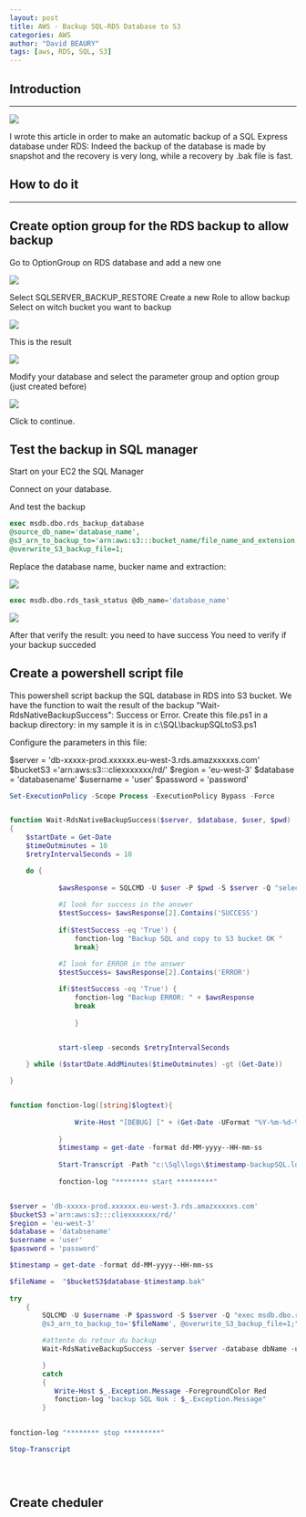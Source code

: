 ```yaml
---
layout: post
title: AWS - Backup SQL-RDS Database to S3
categories: AWS
author: "David BEAURY"
tags: [aws, RDS, SQL, S3] 
---
```

## Introduction
---

<img src="https://cloud-davb.github.io/devops/images/post/2023-01-24-AWS-Backup-SQL-RDS-Database-To-S3-image1.png">

I wrote this article in order to make an automatic backup of a SQL Express database under RDS: Indeed the backup of the database is made by snapshot and the recovery is very long, while a recovery by .bak file is fast. 

## How to do it
---
## Create option group for the RDS backup to allow backup

Go to OptionGroup on RDS database and add a new one

<img src="https://cloud-davb.github.io/devops/images/post/2023-01-24-AWS-Backup-SQL-RDS-Database-To-S3-image2.png">

Select SQLSERVER_BACKUP_RESTORE
Create a new Role to allow backup
Select on witch bucket you want to backup

<img src="https://cloud-davb.github.io/devops/images/post/2023-01-24-AWS-Backup-SQL-RDS-Database-To-S3-image3.png">

This is the result

<img src="https://cloud-davb.github.io/devops/images/post/2023-01-24-AWS-Backup-SQL-RDS-Database-To-S3-image4.png">

Modify your database and select the parameter group and option group (just created before)

<img src="https://cloud-davb.github.io/devops/images/post/2023-01-24-AWS-Backup-SQL-RDS-Database-To-S3-image5.png">

Click to continue.

## Test the backup in SQL manager

Start on your EC2 the SQL Manager

Connect on your database.

And test the backup 
```SQL
exec msdb.dbo.rds_backup_database 
@source_db_name='database_name', 
@s3_arn_to_backup_to='arn:aws:s3:::bucket_name/file_name_and_extension',
@overwrite_S3_backup_file=1;

```

Replace the database name, bucker name and extraction:

<img src="https://cloud-davb.github.io/devops/images/post/2023-01-24-AWS-Backup-SQL-RDS-Database-To-S3-image6.png">

```SQL
exec msdb.dbo.rds_task_status @db_name='database_name'
```
<img src="https://cloud-davb.github.io/devops/images/post/2023-01-24-AWS-Backup-SQL-RDS-Database-To-S3-image7.png">

After that verify the result: you need to have success 
You need to verify if your backup succeded 

## Create a powershell script file

This powershell script backup the SQL database in RDS into S3 bucket.
We have the function to wait the result of the backup "Wait-RdsNativeBackupSuccess": Success or Error. 
Create this file.ps1 in a backup directory: in my sample it is in c:\SQL\backupSQLtoS3.ps1

Configure the parameters in this file:

$server = 'db-xxxxx-prod.xxxxxx.eu-west-3.rds.amazxxxxxs.com'
$bucketS3 ='arn:aws:s3:::cliexxxxxxx/rd/'
$region = 'eu-west-3'
$database = 'databasename'
$username = 'user'
$password = 'password'

```Powershell
Set-ExecutionPolicy -Scope Process -ExecutionPolicy Bypass -Force


function Wait-RdsNativeBackupSuccess($server, $database, $user, $pwd)
{
    $startDate = Get-Date
    $timeOutminutes = 10
    $retryIntervalSeconds = 10

    do {
        
            $awsResponse = SQLCMD -U $user -P $pwd -S $server -Q "select top 1 lifecycle from msdb.dbo.rds_fn_task_status(NULL,0) order by task_id desc"
            
            #I look for success in the answer 
            $testSuccess= $awsResponse[2].Contains('SUCCESS')
            
            if($testSuccess -eq 'True') {
                fonction-log "Backup SQL and copy to S3 bucket OK "
                break}
            
            #I look for ERROR in the answer
            $testSuccess= $awsResponse[2].Contains('ERROR')

            if($testSuccess -eq 'True') {
                fonction-log "Backup ERROR: " + $awsResponse 
                break
                
                }

            
            start-sleep -seconds $retryIntervalSeconds

    } while ($startDate.AddMinutes($timeOutminutes) -gt (Get-Date))

}


function fonction-log([string]$logtext){
            
                Write-Host "[DEBUG] [" + (Get-Date -UFormat "%Y-%m-%d-%T") + "] [$logtext]"
            
            }
            $timestamp = get-date -format dd-MM-yyyy--HH-mm-ss
            
            Start-Transcript -Path "c:\Sql\logs\$timestamp-backupSQL.log"
			
			fonction-log "******** start *********"


$server = 'db-xxxxx-prod.xxxxxx.eu-west-3.rds.amazxxxxxs.com'
$bucketS3 ='arn:aws:s3:::cliexxxxxxx/rd/'
$region = 'eu-west-3'
$database = 'databsename'
$username = 'user'
$password = 'password'

$timestamp = get-date -format dd-MM-yyyy--HH-mm-ss

$fileName =  "$bucketS3$database-$timestamp.bak"
	
try
    {
        SQLCMD -U $username -P $password -S $server -Q "exec msdb.dbo.rds_backup_database @source_db_name='$database', 
        @s3_arn_to_backup_to='$fileName', @overwrite_S3_backup_file=1;"

        #attente du retour du backup
        Wait-RdsNativeBackupSuccess -server $server -database dbName -user $username -pwd $password

        }
        catch
        {
           Write-Host $_.Exception.Message -ForegroundColor Red
		   fonction-log "backup SQL Nok : $_.Exception.Message"
        }
	

fonction-log "******** stop *********"

Stop-Transcript
            

            
```



## Create cheduler


